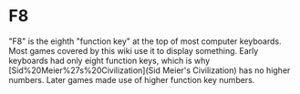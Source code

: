 # F8

"F8" is the eighth "function key" at the top of most computer keyboards. Most games covered by this wiki use it to display something. Early keyboards had only eight function keys, which is why [Sid%20Meier%27s%20Civilization](Sid Meier's Civilization) has no higher numbers. Later games made use of higher function key numbers.